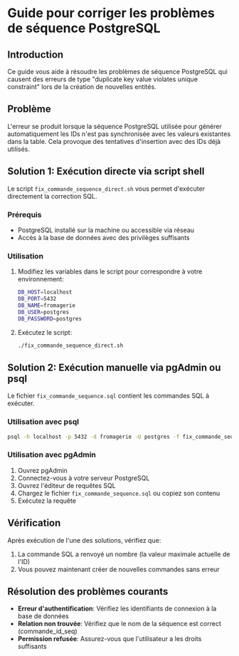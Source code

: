 # Guide pour corriger les problèmes de séquence PostgreSQL

## Introduction
Ce guide vous aide à résoudre les problèmes de séquence PostgreSQL qui causent des erreurs de type "duplicate key value violates unique constraint" lors de la création de nouvelles entités.

## Problème
L'erreur se produit lorsque la séquence PostgreSQL utilisée pour générer automatiquement les IDs n'est pas synchronisée avec les valeurs existantes dans la table. Cela provoque des tentatives d'insertion avec des IDs déjà utilisés.

## Solution 1: Exécution directe via script shell
Le script `fix_commande_sequence_direct.sh` vous permet d'exécuter directement la correction SQL.

### Prérequis
- PostgreSQL installé sur la machine ou accessible via réseau
- Accès à la base de données avec des privilèges suffisants

### Utilisation
1. Modifiez les variables dans le script pour correspondre à votre environnement:
   ```bash
   DB_HOST=localhost
   DB_PORT=5432
   DB_NAME=fromagerie
   DB_USER=postgres
   DB_PASSWORD=postgres
   ```
   
2. Exécutez le script:
   ```bash
   ./fix_commande_sequence_direct.sh
   ```

## Solution 2: Exécution manuelle via pgAdmin ou psql
Le fichier `fix_commande_sequence.sql` contient les commandes SQL à exécuter.

### Utilisation avec psql
```bash
psql -h localhost -p 5432 -d fromagerie -U postgres -f fix_commande_sequence.sql
```

### Utilisation avec pgAdmin
1. Ouvrez pgAdmin
2. Connectez-vous à votre serveur PostgreSQL
3. Ouvrez l'éditeur de requêtes SQL
4. Chargez le fichier `fix_commande_sequence.sql` ou copiez son contenu
5. Exécutez la requête

## Vérification
Après exécution de l'une des solutions, vérifiez que:
1. La commande SQL a renvoyé un nombre (la valeur maximale actuelle de l'ID)
2. Vous pouvez maintenant créer de nouvelles commandes sans erreur

## Résolution des problèmes courants
- **Erreur d'authentification**: Vérifiez les identifiants de connexion à la base de données
- **Relation non trouvée**: Vérifiez que le nom de la séquence est correct (commande_id_seq)
- **Permission refusée**: Assurez-vous que l'utilisateur a les droits suffisants
